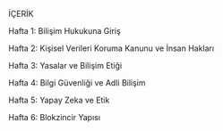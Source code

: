 İÇERİK

Hafta 1: Bilişim Hukukuna Giriş

Hafta 2: Kişisel Verileri Koruma Kanunu ve İnsan Hakları

Hafta 3: Yasalar ve Bilişim Etiği

Hafta 4: Bilgi Güvenliği ve Adli Bilişim

Hafta 5: Yapay Zeka ve Etik

Hafta 6: Blokzincir Yapısı
